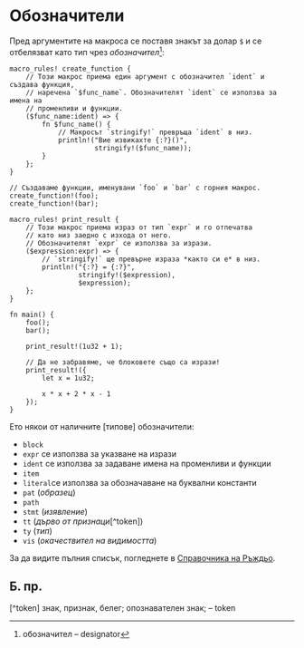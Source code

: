 # Обозначители

Пред аргументите на макроса се поставя знакът за долар `$` и се отбелязват като
тип чрез *обозначител*[^designator]:

```rust,editable
macro_rules! create_function {
    // Този макрос приема един аргумент с обозначител `ident` и създава функция,
    // наречена `$func_name`. Обозначителят `ident` се използва за имена на
    // променливи и функции.
    ($func_name:ident) => {
        fn $func_name() {
            // Макросът `stringify!` превръща `ident` в низ.
            println!("Вие извикахте {:?}()",
                     stringify!($func_name));
        }
    };
}

// Създаваме функции, именувани `foo` и `bar` с горния макрос.
create_function!(foo);
create_function!(bar);

macro_rules! print_result {
    // Този макрос приема израз от тип `expr` и го отпечатва
    // като низ заедно с изхода от него.
    // Обозначителят `expr` се използва за изрази.
    ($expression:expr) => {
        // `stringify!` ще превърне израза *както си е* в низ.
        println!("{:?} = {:?}",
                 stringify!($expression),
                 $expression);
    };
}

fn main() {
    foo();
    bar();

    print_result!(1u32 + 1);

    // Да не забравяме, че блоковете също са изрази!
    print_result!({
        let x = 1u32;

        x * x + 2 * x - 1
    });
}
```

Ето някои от наличните [типове] обозначители:

* `block`
* `expr` се използва за указване на изрази
* `ident` се използва за задаване имена на променливи и функции
* `item`
* `literal`се използва за обозначаване на буквални константи
* `pat` (*образец*)
* `path`
* `stmt` (*изявлениe*)
* `tt` (*дърво от признаци*[^token])
* `ty` (*тип*)
* `vis` (*окачествител на видимостта*)

За да видите пълния списък, погледнете в [Справочника на Ръждьо][Reference].

[Reference]: https://doc.rust-lang.org/reference/macros-by-example.html

## Б. пр.

[^designator]: обозначител – designator

[^token]  знак, признак, белег; опознавателен знак; – token
